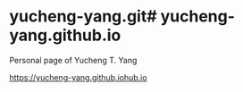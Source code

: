 # yucheng-yang.git# yucheng-yang.github.io
Personal page of Yucheng T. Yang

https://yucheng-yang.github.iohub.io
